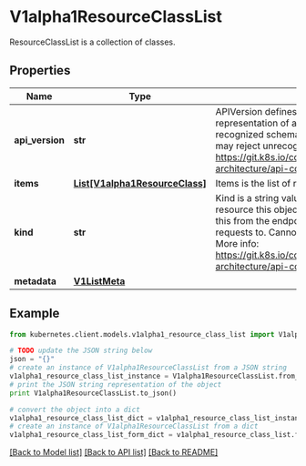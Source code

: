 # V1alpha1ResourceClassList

ResourceClassList is a collection of classes.

## Properties
Name | Type | Description | Notes
------------ | ------------- | ------------- | -------------
**api_version** | **str** | APIVersion defines the versioned schema of this representation of an object. Servers should convert recognized schemas to the latest internal value, and may reject unrecognized values. More info: https://git.k8s.io/community/contributors/devel/sig-architecture/api-conventions.md#resources | [optional] 
**items** | [**List[V1alpha1ResourceClass]**](V1alpha1ResourceClass.md) | Items is the list of resource classes. | 
**kind** | **str** | Kind is a string value representing the REST resource this object represents. Servers may infer this from the endpoint the kubernetes.client submits requests to. Cannot be updated. In CamelCase. More info: https://git.k8s.io/community/contributors/devel/sig-architecture/api-conventions.md#types-kinds | [optional] 
**metadata** | [**V1ListMeta**](V1ListMeta.md) |  | [optional] 

## Example

```python
from kubernetes.client.models.v1alpha1_resource_class_list import V1alpha1ResourceClassList

# TODO update the JSON string below
json = "{}"
# create an instance of V1alpha1ResourceClassList from a JSON string
v1alpha1_resource_class_list_instance = V1alpha1ResourceClassList.from_json(json)
# print the JSON string representation of the object
print V1alpha1ResourceClassList.to_json()

# convert the object into a dict
v1alpha1_resource_class_list_dict = v1alpha1_resource_class_list_instance.to_dict()
# create an instance of V1alpha1ResourceClassList from a dict
v1alpha1_resource_class_list_form_dict = v1alpha1_resource_class_list.from_dict(v1alpha1_resource_class_list_dict)
```
[[Back to Model list]](../README.md#documentation-for-models) [[Back to API list]](../README.md#documentation-for-api-endpoints) [[Back to README]](../README.md)


